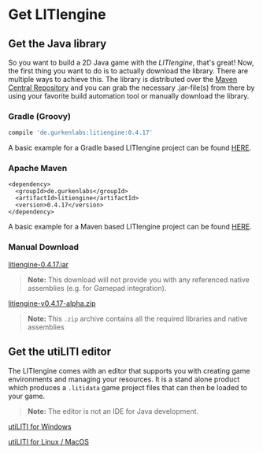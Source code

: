 # Get LITIengine

## Get the Java library

So you want to build a 2D Java game with the _LITIengine_, that's great! Now, the first thing you want to do is to actually download the library. There are multiple ways to achieve this. The library is distributed over the [Maven Central Repository](https://search.maven.org/artifact/de.gurkenlabs/litiengine/) and you can grab the necessary .jar-file\(s\) from there by using your favorite build automation tool or manually download the library.

### Gradle \(Groovy\)

```groovy
compile 'de.gurkenlabs:litiengine:0.4.17'
```

A basic example for a Gradle based LITIengine project can be found [HERE](https://github.com/gurkenlabs/litiengine/tree/master/examples/hello-liti-gradle).

### Apache Maven

```markup
<dependency>
  <groupId>de.gurkenlabs</groupId>
  <artifactId>litiengine</artifactId>
  <version>0.4.17</version>
</dependency>
```

A basic example for a Maven based LITIengine project can be found [HERE](https://github.com/gurkenlabs/litiengine/tree/master/examples/hello-liti-maven).

### Manual Download

[litiengine-0.4.17.jar](https://search.maven.org/remotecontent?filepath=de/gurkenlabs/litiengine/0.4.17/litiengine-0.4.17.jar)

> **Note:** This download will not provide you with any referenced native assemblies \(e.g. for Gamepad integration\).

[litiengine-v0.4.17-alpha.zip](https://github.com/gurkenlabs/litiengine/releases/download/v0.4.17-alpha/litiengine-v0.4.17-alpha.zip)

> **Note:** This `.zip` archive contains all the required libraries and native assemblies

## Get the utiLITI editor

The LITIengine comes with an editor that supports you with creating game environments and managing your resources. It is a stand alone product which produces a `.litidata` game project files that can then be loaded to your game.

> **Note:** The editor is not an IDE for Java development.

[utiLITI for Windows](https://github.com/gurkenlabs/litiengine/releases/download/v0.4.17-alpha/utiliti-v0.4.17-alpha-win.zip)

[utiLITI for Linux / MacOS](https://github.com/gurkenlabs/litiengine/releases/download/v0.4.17-alpha/utiliti-v0.4.17-alpha-linux-mac.zip)

